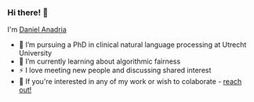 ### Hi there! 👋
I'm [Daniel Anadria](https://danadria.com/)

- 🔭 I’m pursuing a PhD in clinical natural language processing at Utrecht University
- 🌱 I’m currently learning about algorithmic fairness
- ⚡ I love meeting new people and discussing shared interest
- 💬 If you're interested in any of my work or wish to colaborate - [reach out!](mailto:danadria@uu.nl) 


<!--
**danadria/danadria** is a ✨ _special_ ✨ repository because its `README.md` (this file) appears on your GitHub profile.

Here are some ideas to get you started:

- 🔭 I’m currently working on ...
- 🌱 I’m currently learning ...
- 👯 I’m looking to collaborate on ...
- 🤔 I’m looking for help with ...
- 💬 Ask me about ...
- 📫 How to reach me: ...
- 😄 Pronouns: ...
- ⚡ Fun fact: ...
-->
